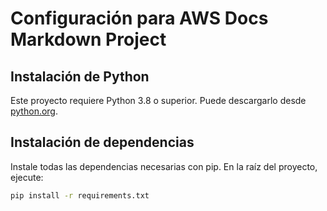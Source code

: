 # Configuración para AWS Docs Markdown Project

## Instalación de Python
Este proyecto requiere Python 3.8 o superior. Puede descargarlo desde [python.org](https://www.python.org/downloads/).

## Instalación de dependencias
Instale todas las dependencias necesarias con pip. En la raíz del proyecto, ejecute:

```bash
pip install -r requirements.txt